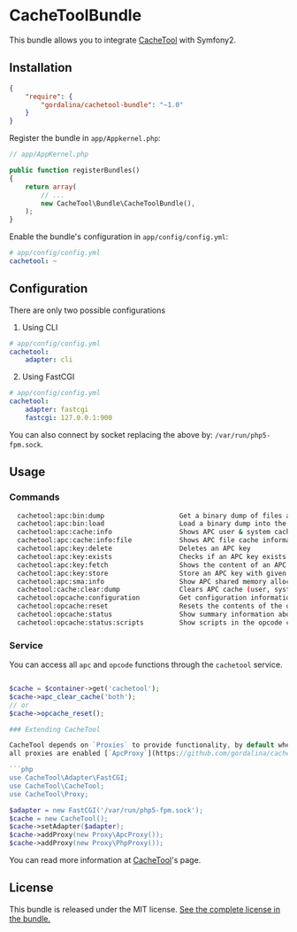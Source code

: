 CacheToolBundle
===============

This bundle allows you to integrate [CacheTool](https://github.com/gordalina/cachetool) with Symfony2.

Installation
------------

```json
{
    "require": {
        "gordalina/cachetool-bundle": "~1.0"
    }
}
```

Register the bundle in `app/Appkernel.php`:

```php
// app/AppKernel.php

public function registerBundles()
{
    return array(
        // ...
        new CacheTool\Bundle\CacheToolBundle(),
    );
}
```

Enable the bundle's configuration in `app/config/config.yml`:

```yml
# app/config/config.yml
cachetool: ~
```

Configuration
-------------

There are only two possible configurations

1. Using CLI

```yml
# app/config/config.yml
cachetool:
    adapter: cli
```

2. Using FastCGI

```yml
# app/config/config.yml
cachetool:
    adapter: fastcgi
    fastcgi: 127.0.0.1:900
```

You can also connect by socket replacing the above by: `/var/run/php5-fpm.sock`.

Usage
-----

### Commands

```sh
  cachetool:apc:bin:dump                   Get a binary dump of files and user variables
  cachetool:apc:bin:load                   Load a binary dump into the APC file and user variables
  cachetool:apc:cache:info                 Shows APC user & system cache information
  cachetool:apc:cache:info:file            Shows APC file cache information
  cachetool:apc:key:delete                 Deletes an APC key
  cachetool:apc:key:exists                 Checks if an APC key exists
  cachetool:apc:key:fetch                  Shows the content of an APC key
  cachetool:apc:key:store                  Store an APC key with given value
  cachetool:apc:sma:info                   Show APC shared memory allocation information
  cachetool:cache:clear:dump               Clears APC cache (user, system or all)
  cachetool:opcache:configuration          Get configuration information about the cache
  cachetool:opcache:reset                  Resets the contents of the opcode cache
  cachetool:opcache:status                 Show summary information about the opcode cache
  cachetool:opcache:status:scripts         Show scripts in the opcode cache
```

### Service

You can access all `apc` and `opcode` functions through the `cachetool` service.

```php

$cache = $container->get('cachetool');
$cache->apc_clear_cache('both');
// or
$cache->opcache_reset();

### Extending CacheTool

CacheTool depends on `Proxies` to provide functionality, by default when creating a CacheTool instance from the factory
all proxies are enabled [`ApcProxy`](https://github.com/gordalina/cachetool/blob/master/src/CacheTool/Proxy/ApcProxy.php), [`OpcacheProxy`](https://github.com/gordalina/cachetool/blob/master/src/CacheTool/Proxy/OpcacheProxy.php) and [`PhpProxy`](https://github.com/gordalina/cachetool/blob/master/src/CacheTool/Proxy/PhpProxy.php), you can customize it or extend to your will like the example below:

```php
use CacheTool\Adapter\FastCGI;
use CacheTool\CacheTool;
use CacheTool\Proxy;

$adapter = new FastCGI('/var/run/php5-fpm.sock');
$cache = new CacheTool();
$cache->setAdapter($adapter);
$cache->addProxy(new Proxy\ApcProxy());
$cache->addProxy(new Proxy\PhpProxy());
```

You can read more information at [CacheTool](https://github.com/gordalina/cachetool)'s page.

License
-------

This bundle is released under the MIT license. [See the complete license in the bundle.](https://github.com/gordalina/CacheToolBundle/blob/master/LICENSE)
